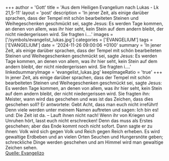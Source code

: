 +++
author = 'Gott'
title = 'Aus dem Heiligen Evangelium nach Lukas - Lk 21,5-11'
layout = 'post'
description = 'In jener Zeit, als einige darüber sprachen, dass der Tempel mit schön bearbeiteten Steinen und Weihegeschenken geschmückt sei, sagte Jesus: Es werden Tage kommen, an denen von allem, was ihr hier seht, kein Stein auf dem andern bleibt, der nicht niedergerissen wird. Sie fragten i....'
images = ['/symbols/evangelist_lukas.jpg']
categories = ['EVANGELIUM']
tags = ['EVANGELIUM']
date = '2024-11-26 09:00:06 +0100'
summary = 'In jener Zeit, als einige darüber sprachen, dass der Tempel mit schön bearbeiteten Steinen und Weihegeschenken geschmückt sei, sagte Jesus: Es werden Tage kommen, an denen von allem, was ihr hier seht, kein Stein auf dem andern bleibt, der nicht niedergerissen wird. Sie fragten i....'
linkedsummaryImage = 'evangelist_lukas.jpg'
keepImageRatio = 'true'
+++
In jener Zeit, als einige darüber sprachen, dass der Tempel mit schön bearbeiteten Steinen und Weihegeschenken geschmückt sei, sagte Jesus:
Es werden Tage kommen, an denen von allem, was ihr hier seht, kein Stein auf dem andern bleibt, der nicht niedergerissen wird.
Sie fragten ihn: Meister, wann wird das geschehen und was ist das Zeichen, dass dies geschehen soll?
Er antwortete: Gebt Acht, dass man euch nicht irreführt! Denn viele werden unter meinem Namen auftreten und sagen: Ich bin es! und: Die Zeit ist da.<!--more--> – Lauft ihnen nicht nach!
Wenn ihr von Kriegen und Unruhen hört, lasst euch nicht erschrecken! Denn das muss als Erstes geschehen; aber das Ende kommt noch nicht sofort.
Dann sagte er zu ihnen: Volk wird sich gegen Volk und Reich gegen Reich erheben.
Es wird gewaltige Erdbeben und an vielen Orten Seuchen und Hungersnöte geben; schreckliche Dinge werden geschehen und am Himmel wird man gewaltige Zeichen sehen.<br> [Quelle: Evangelizo](https://evangeliumtagfuertag.org/DE/gospel)